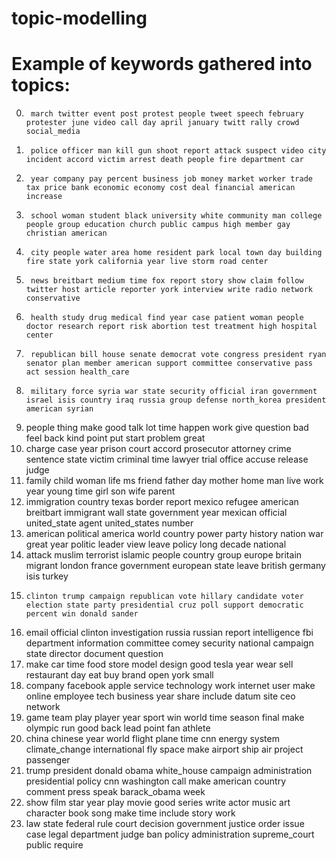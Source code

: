 # topic-modelling

# Example of keywords gathered into topics: 

0.		march twitter event post protest people tweet speech february protester june video call day april january twitt rally crowd social_media 
1.		police officer man kill gun shoot report attack suspect video city incident accord victim arrest death people fire department car 
2.		year company pay percent business job money market worker trade tax price bank economic economy cost deal financial american increase 
3.		school woman student black university white community man college people group education church public campus high member gay christian american 
4.		city people water area home resident park local town day building fire state york california year live storm road center 
5.		news breitbart medium time fox report story show claim follow twitter host article reporter york interview write radio network conservative 
6.		health study drug medical find year case patient woman people doctor research report risk abortion test treatment high hospital center 
7.		republican bill house senate democrat vote congress president ryan senator plan member american support committee conservative pass act session health_care 
8.		military force syria war state security official iran government israel isis country iraq russia group defense north_korea president american syrian 
9. 	people thing make good talk lot time happen work give question bad feel back kind point put start problem great 
10.	charge case year prison court accord prosecutor attorney crime sentence state victim criminal time lawyer trial office accuse release judge 
11.	family child woman life ms friend father day mother home man live work year young time girl son wife parent 
12.	immigration country texas border report mexico refugee american breitbart immigrant wall state government year mexican official united_state agent united_states number 
13.	american political america world country power party history nation war great year politic leader view leave policy long decade national 
14.	attack muslim terrorist islamic people country group europe britain migrant london france government european state leave british germany isis turkey 
15. 	clinton trump campaign republican vote hillary candidate voter election state party presidential cruz poll support democratic percent win donald sander 
16.	email official clinton investigation russia russian report intelligence fbi department information committee comey security national campaign state director document question 
17.	make car time food store model design good tesla year wear sell restaurant day eat buy brand open york small 
18.	company facebook apple service technology work internet user make online employee tech business year share include datum site ceo network 
19.	game team play player year sport win world time season final make olympic run good back lead point fan athlete 
20.	china chinese year world flight plane time cnn energy system climate_change international fly space make airport ship air project passenger 
21.	trump president donald obama white_house campaign administration presidential policy cnn washington call make american country comment press speak barack_obama week 
22.	show film star year play movie good series write actor music art character book song make time include story work 
23.	law state federal rule court decision government justice order issue case legal department judge ban policy administration supreme_court public require
